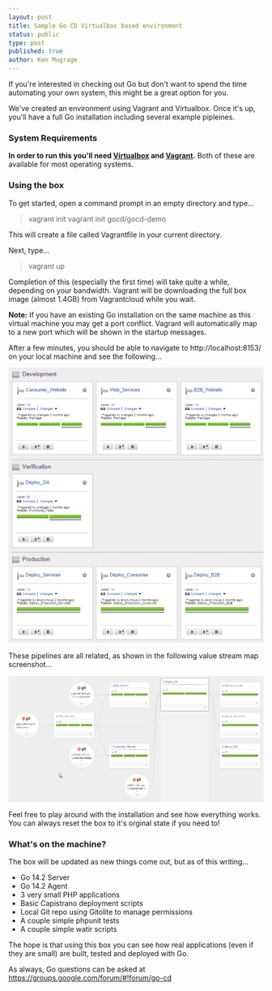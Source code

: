 ```yaml
---
layout: post
title: Sample Go CD Virtualbox based environment
status: public
type: post
published: true
author: Ken Mugrage
---
```


If you're interested in checking out Go but don't want to spend the time automating your
own system, this might be a great option for you.

We've created an environment using Vagrant and Virtualbox. Once it's up, you'll have a full
Go installation including several example pipleines. 

### System Requirements

__In order to run this you'll need [Virtualbox](https://www.virtualbox.org/) 
and [Vagrant](https://www.vagrantup.com/).__ Both of these are available for most operating 
systems.

### Using the box
To get started, open a command prompt in an empty directory and type...

<blockquote>
vagrant init vagrant init gocd/gocd-demo
</blockquote>

This will create a file called Vagrantfile in your current directory. 

Next, type...

<blockquote>
vagrant up
</blockquote>

Completion of this (especially the first time) will take quite a while, depending on your
bandwidth. Vagrant will be downloading the full box image (almost 1.4GB) from Vagrantcloud 
while you wait.

__Note:__ If you have an existing Go installation on the same machine as this virtual machine
you may get a port conflict. Vagrant will automatically map to a new port which will be 
shown in the startup messages. 

After a few minutes, you should be able to navigate to http://localhost:8153/ on your local
machine and see the following...

![](/images/blog/sample-virtualbox/pipelines.png)

These pipelines are all related, as shown in the following value stream map screenshot...

![](/images/blog/sample-virtualbox/vsm.png)

Feel free to play around with the installation and see how everything works. You can always
reset the box to it's orginal state if you need to!

### What's on the machine?

The box will be updated as new things come out, but as of this writing...

* Go 14.2 Server
* Go 14.2 Agent
* 3 very small PHP applications
* Basic Capistrano deployment scripts
* Local Git repo using Gitolite to manage permissions
* A couple simple phpunit tests
* A couple simple watir scripts

The hope is that using this box you can see how real applications (even if they are small)
are built, tested and deployed with Go. 

As always, Go questions can be asked at https://groups.google.com/forum/#!forum/go-cd




